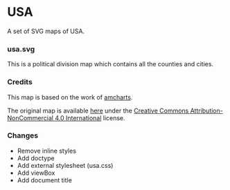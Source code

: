 # USA

A set of SVG maps of USA.

### usa.svg

This is a political division map which contains all the counties and cities.

### Credits

This map is based on the work of [amcharts](https://www.amcharts.com).

The original map is available [here](https://www.amcharts.com/svg-maps/?map=usa) under the [Creative Commons Attribution-NonCommercial 4.0 International](https://creativecommons.org/licenses/by-nc/4.0/) license.

### Changes

* Remove inline styles
* Add doctype
* Add external stylesheet (usa.css)
* Add viewBox
* Add document title